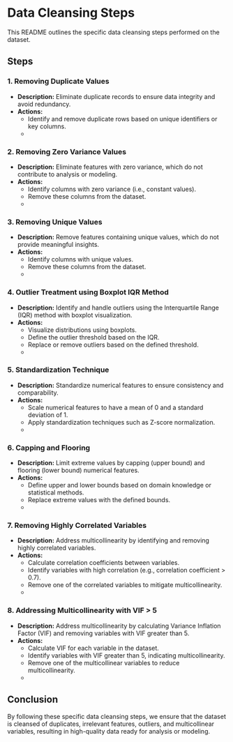 # Data Cleansing Steps
This README outlines the specific data cleansing steps performed on the dataset.

## Steps
### 1. Removing Duplicate Values
- **Description:** Eliminate duplicate records to ensure data integrity and avoid redundancy.
- **Actions:**
  - Identify and remove duplicate rows based on unique identifiers or key columns.
  - 
### 2. Removing Zero Variance Values
- **Description:** Eliminate features with zero variance, which do not contribute to analysis or modeling.
- **Actions:**
  - Identify columns with zero variance (i.e., constant values).
  - Remove these columns from the dataset.
  - 
### 3. Removing Unique Values
- **Description:** Remove features containing unique values, which do not provide meaningful insights.
- **Actions:**
  - Identify columns with unique values.
  - Remove these columns from the dataset.
  - 
### 4. Outlier Treatment using Boxplot IQR Method
- **Description:** Identify and handle outliers using the Interquartile Range (IQR) method with boxplot visualization.
- **Actions:**
  - Visualize distributions using boxplots.
  - Define the outlier threshold based on the IQR.
  - Replace or remove outliers based on the defined threshold.
  - 
### 5. Standardization Technique
- **Description:** Standardize numerical features to ensure consistency and comparability.
- **Actions:**
  - Scale numerical features to have a mean of 0 and a standard deviation of 1.
  - Apply standardization techniques such as Z-score normalization.
  - 
### 6. Capping and Flooring
- **Description:** Limit extreme values by capping (upper bound) and flooring (lower bound) numerical features.
- **Actions:**
  - Define upper and lower bounds based on domain knowledge or statistical methods.
  - Replace extreme values with the defined bounds.
  - 
### 7. Removing Highly Correlated Variables
- **Description:** Address multicollinearity by identifying and removing highly correlated variables.
- **Actions:**
  - Calculate correlation coefficients between variables.
  - Identify variables with high correlation (e.g., correlation coefficient > 0.7).
  - Remove one of the correlated variables to mitigate multicollinearity.
  - 
### 8. Addressing Multicollinearity with VIF > 5
- **Description:** Address multicollinearity by calculating Variance Inflation Factor (VIF) and removing variables with VIF greater than 5.
- **Actions:**
  - Calculate VIF for each variable in the dataset.
  - Identify variables with VIF greater than 5, indicating multicollinearity.
  - Remove one of the multicollinear variables to reduce multicollinearity.
  - 
## Conclusion
By following these specific data cleansing steps, we ensure that the dataset is cleansed of duplicates, irrelevant features, outliers, and multicollinear variables, resulting in high-quality data ready for analysis or modeling.
